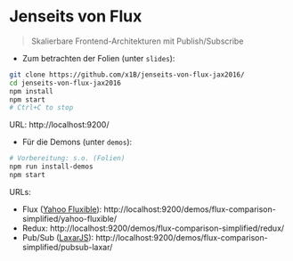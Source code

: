 # Jenseits von Flux

> Skalierbare Frontend-Architekturen mit Publish/Subscribe

- Zum betrachten der Folien (unter `slides`):

```sh
git clone https://github.com/x1B/jenseits-von-flux-jax2016/
cd jenseits-von-flux-jax2016
npm install
npm start
# Ctrl+C to stop
```

URL: http://localhost:9200/


- Für die Demons (unter `demos`):

```sh
# Vorbereitung: s.o. (Folien)
npm run install-demos
npm start
```

URLs:
 - Flux ([Yahoo Fluxible](http://fluxible.io/)): http://localhost:9200/demos/flux-comparison-simplified/yahoo-fluxible/
 - Redux: http://localhost:9200/demos/flux-comparison-simplified/redux/
 - Pub/Sub ([LaxarJS](http://laxarjs.org/)): http://localhost:9200/demos/flux-comparison-simplified/pubsub-laxar/
